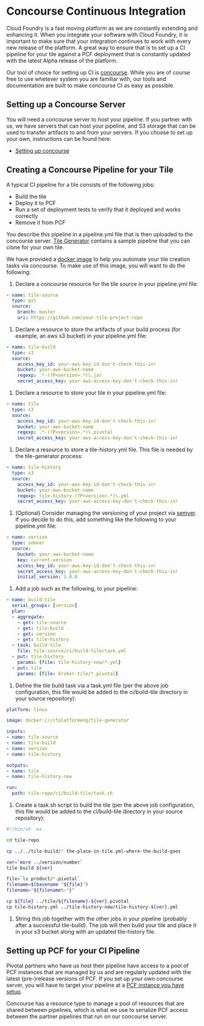 # Concourse Continuous Integration

Cloud Foundry is a fast moving platform as we are constantly extending and
enhancing it. When you integrate your software with Cloud Foundry, it is
important to make sure that your integration continues to work with every
new release of the platform. A great way to ensure that is to set up a CI
pipeline for your tile against a PCF deployment that is constantly updated
with the latest Alpha release of the platform.

Our tool of choice for setting up CI is [concourse](http://concourse.ci/).
While you are of course free to use whetever system you are familiar with,
our tools and documentation are built to make concourse CI as easy as
possible.

<a name="server"></a> 
## Setting up a Concourse Server

You will need a concourse server to host your pipeline. If you partner with
us, we have servers that can host your pipeline, and S3 storage that can be
used to transfer artifacts to and from your servers. If you choose to set
up your own, instructions can be found here:

- [Setting up concourse](http://concourse.ci/setting-up.html)

<a name="pipeline"></a> 
## Creating a Concourse Pipeline for your Tile

A typical CI pipeline for a tile consists of the following jobs:

- Build the tile
- Deploy it to PCF
- Run a set of deployment tests to verify that it deployed and works correctly
- Remove it from PCF

You describe this pipeline in a pipeline.yml file that is then uploaded to the
concourse server. [Tile Generator](tile-generator.md) contains a sample
pipeline that you can clone for your own tile. 

We have provided a [docker image](https://hub.docker.com/r/cfplatformeng/tile-generator/) to help you 
automate your tile creation tasks via concourse. To make use of this image, you will want to do the following:

1. Declare a concourse resource for the tile source in your pipeline.yml file:

  ```yml
  - name: tile-source
    type: git
    source:
      branch: master
      uri: https://github.com/your-tile-project-repo
  ```
1. Declare a resource to store the artifacts of your build process (for example, an aws s3 bucket) in your pipeline.yml file:

  ```yml
  - name: tile-build
    type: s3
    source:
      access_key_id: your-aws-key-id-don't-check-this-in!
      bucket: your-aws-bucket-name
      regexp: .*-(?P<version>.*)\.jar
      secret_access_key: your-aws-access-key-don't-check-this-in!
  ```
1. Declare a resource to store your tile in your pipeline.yml file:

  ```yml
  - name: tile
    type: s3
    source:
      access_key_id: your-aws-key-id-don't-check-this-in!
      bucket: your-aws-bucket-name
      regexp: .*-(?P<version>.*)\.pivotal
      secret_access_key: your-aws-access-key-don't-check-this-in!
  ```
1. Declare a resource to store a tile-history.yml file. This file is needed by the tile-generator process:

  ```yml
  - name: tile-history
    type: s3
    source:
      access_key_id: your-aws-key-id-don't-check-this-in!
      bucket: your-aws-bucket-name
      regexp: tile-history-(?P<version>.*)\.yml
      secret_access_key: your-aws-access-key-don't-check-this-in!
  ```
1. (Optional) Consider managing the versioning of your project via [semver](http://semver.org/). If you decide to do this, add something like the following to your pipeline.yml file:

  ```yml
  - name: version
    type: semver
    source:
      bucket: your-aws-bucket-name
      key: current-version
      access_key_id: your-aws-key-id-don't-check-this-in!
      secret_access_key: your-aws-access-key-don't-check-this-in!
      initial_version: 1.0.0
  ```
1. Add a job such as the following, to your pipeline:

  ```yml
  - name: build-tile
    serial_groups: [version]
    plan:
    - aggregate:
      - get: tile-source
      - get: tile-build
      - get: version
      - get: tile-history
    - task: build-tile
      file: tile-source/ci/build-tile/task.yml
    - put: tile-history
      params: {file: tile-history-new/*.yml}
    - put: tile
      params: {file: broker-tile/*.pivotal}
  ```
1. Define the tile build task via a task.yml file (per the above job configuration, this file would be added to the ci/build-tile directory in your source repository):

  ```yml
  platform: linux
  
  image: docker:///cfplatformeng/tile-generator
  
  inputs:
  - name: tile-source
  - name: tile-build
  - name: version
  - name: tile-history
  
  outputs:
  - name: tile
  - name: tile-history-new
  
  run:
    path: tile-repo/ci/build-tile/task.sh
```
1. Create a task.sh script to build the tile (per the above job configuration, this file would be added to the ci/build-tile directory in your source repository):

  ```sh
  #!/bin/sh -ex
  
  cd tile-repo
  
  cp ../../tile-build/* the-place-in-tile.yml-where-the-build-goes
  
  ver=`more ../version/number`
  tile build ${ver}
  
  file=`ls product/*.pivotal`
  filename=$(basename "${file}")
  filename="${filename%-*}"
  
  cp ${file} ../tile/${filename}-${ver}.pivotal
  cp tile-history.yml ../tile-history-new/tile-history-${ver}.yml
  ``` 
1. String this job together with the other jobs in your pipeline (probably after a successful tile-build). The job will then build your tile and place it in your s3 bucket along with an updated tile-history file.

<a name="pool"></a> 
## Setting up PCF for your CI Pipeline

Pivotal partners who have us host their pipeline have access to a pool of PCF
instances that are managed by us and are regularly updated with the latest
(pre-)release versions of PCF. If you set up your own concourse server, you
will have to target your pipeline at a [PCF instance you have setup](setup-pcf.md).

Concourse has a resource type to manage a pool of resources that are shared
between pipelines, which is what we use to serialize PCF access between the
partner pipelines that run on our concourse server.
